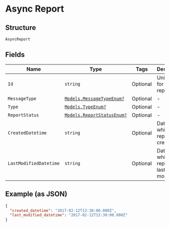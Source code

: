 
# Async Report

## Structure

`AsyncReport`

## Fields

| Name | Type | Tags | Description |
|  --- | --- | --- | --- |
| `Id` | `string` | Optional | Unique ID for this reply |
| `MessageType` | [`Models.MessageTypeEnum?`](/doc/models/message-type-enum.md) | Optional | - |
| `Type` | [`Models.TypeEnum?`](/doc/models/type-enum.md) | Optional | - |
| `ReportStatus` | [`Models.ReportStatusEnum?`](/doc/models/report-status-enum.md) | Optional | - |
| `CreatedDatetime` | `string` | Optional | Date time at which this report was created. |
| `LastModifiedDatetime` | `string` | Optional | Date time at which this report was last modified. |

## Example (as JSON)

```json
{
  "created_datetime": "2017-02-12T13:30:00.000Z",
  "last_modified_datetime": "2017-02-12T13:30:00.000Z"
}
```

